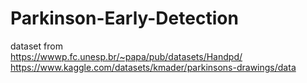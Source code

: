 # Parkinson-Early-Detection

dataset from<br>
  https://wwwp.fc.unesp.br/~papa/pub/datasets/Handpd/<br>
  https://www.kaggle.com/datasets/kmader/parkinsons-drawings/data
